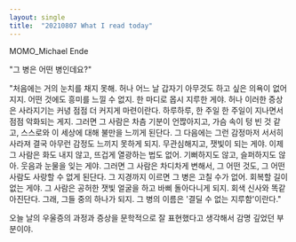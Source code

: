 ```yaml
---
layout: single
title:  "20210807 What I read today"
--- 
```


MOMO_Michael Ende

"그 병은 어떤 병인데요?"

"처음에는  거의 눈치를 채지 못해. 
허나 어느 날 갑자기 아무것도 하고 싶은 의욕이 없어지지. 
어떤 것에도 흥미를 느낄 수 없지. 
한 마디로 몹시 지루한 게야.
허나 이러한 증상은 사라지기는 커녕 점점 더 커지게 마련이란다. 
하루하루, 한 주일 한 주일이 지나면서 점점 악화되는 게지. 
그러면 그 사람은 차츰 기분이 언짢아지고, 가슴 속이 텅 빈 것 같고, 스스로와 이 세상에 대해 불만을 느끼게 된단다. 
그 다음에는 그런 감정마저 서서히 사라져 결국 아무런 감정도 느끼지 못하게 되지. 
무관심해지고, 잿빛이 되는 게야.
이제 그 사람은 화도 내지 않고, 뜨겁게 열광하는 법도 없어.
기뻐하지도 않고, 슬퍼하지도 않아. 
웃음과 눈물을 잊는 게야.
그러면 그 사람은 차디차게 변해서, 그 어떤 것도, 그 어떤 사람도 사랑할 수 없게 된단다. 
그 지경까지 이르면 그 병은 고칠 수가 없어.
회복할 길이 없는 게야.
그 사람은 공허한 잿빛 얼굴을 하고 바삐 돌아다니게 되지. 
회색 신사와 똑같아진단다. 
그래, 그들 중의 하나가 되지.
그 병의 이름은 '결딜 수 없는 지루함'이란다."


오늘 날의 우울증의 과정과 증상을 문학적으로 잘 표현했다고 생각해서 감명 깊었던 부분이야.
